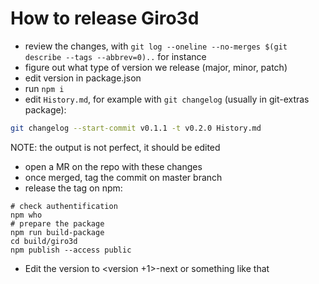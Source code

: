 # How to release Giro3d

- review the changes, with `git log --oneline --no-merges $(git describe --tags --abbrev=0)..` for instance
- figure out what type of version we release (major, minor, patch)
- edit version in package.json
- run `npm i`
- edit `History.md`, for example with `git changelog` (usually in git-extras package):
```bash
git changelog --start-commit v0.1.1 -t v0.2.0 History.md
```
  NOTE: the output is not perfect, it should be edited
- open a MR on the repo with these changes
- once merged, tag the commit on master branch
- release the tag on npm:
```
# check authentification
npm who
# prepare the package
npm run build-package
cd build/giro3d
npm publish --access public
```
- Edit the version to <version +1>-next or something like that
